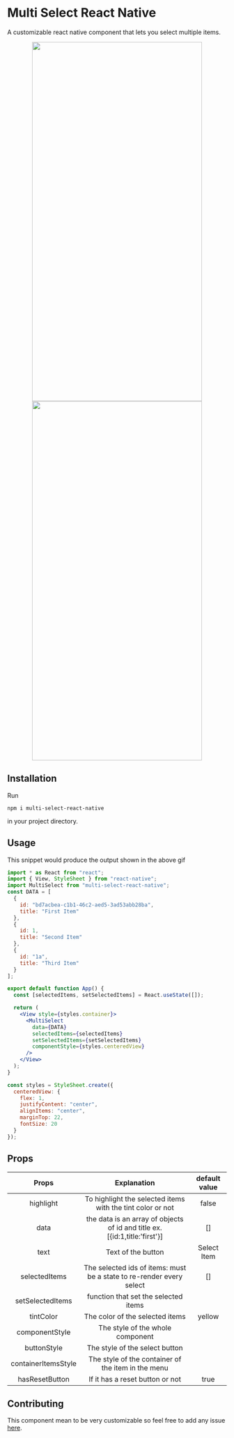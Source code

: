 # Multi Select React Native
A customizable  react native component that lets you select multiple items.

<p align="center">

<img src="https://user-images.githubusercontent.com/40366999/79054161-f2b73480-7c42-11ea-9153-75ce87d0ecc2.gif" width="390" height="825">
<img src="https://user-images.githubusercontent.com/40366999/77948831-48e0bb00-72c6-11ea-9d30-59a9420998ff.gif" width="390" height="825">
</p>

## Installation
Run
```
npm i multi-select-react-native
```
in your project directory.

## Usage
This snippet would produce the output shown in the above gif

```jsx
import * as React from "react";
import { View, StyleSheet } from "react-native";
import MultiSelect from "multi-select-react-native";
const DATA = [
  {
    id: "bd7acbea-c1b1-46c2-aed5-3ad53abb28ba",
    title: "First Item"
  },
  {
    id: 1,
    title: "Second Item"
  },
  {
    id: "1a",
    title: "Third Item"
  }
];

export default function App() {
  const [selectedItems, setSelectedItems] = React.useState([]);

  return (
    <View style={styles.container}>
      <MultiSelect
        data={DATA}
        selectedItems={selectedItems}
        setSelectedItems={setSelectedItems}
        componentStyle={styles.centeredView}
      />
    </View>
  );
}

const styles = StyleSheet.create({
  centeredView: {
    flex: 1,
    justifyContent: "center",
    alignItems: "center",
    marginTop: 22,
    fontSize: 20
  }
});
```

## Props

|        Props        |                                Explanation                                 | default value |
|:-------------------:|:--------------------------------------------------------------------------:|:-------------:|
|      highlight      |  To highlight the selected items with the tint color or not                |     false     |
|         data        | the data is an array of objects of id and title ex. [{id:1,title:'first'}] |       []      |
|         text        |                           Text of the button                               |  Select Item  |
|    selectedItems    |    The selected ids of items: must be a state to re-render every select    |       []      |
|   setSelectedItems  |                    function that set the selected items                    |               |
|      tintColor      |                       The color of the selected items                      |     yellow    |
|    componentStyle   |                      The style of the whole component                      |               |
|     buttonStyle     |                       The style of the select button                       |               |
| containerItemsStyle |             The style of the container of the item in the menu             |               |
|    hasResetButton   |                       If it has a reset button or not                      |      true     |

## Contributing
This component mean to be very customizable so feel free to add any issue [here](https://github.com/MrOttimista/react-native-multi-select/issues).
